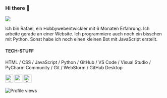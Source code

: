 ### Hi there 👋
![](https://th.bing.com/th/id/R.dae65a47fcc727f71c0b3ca35c9b1745?rik=N2kslzNyZx5M6w&pid=ImgRaw&r=0)

Ich bin Rafael, ein Hobbywebentwickler mit 6 Monaten Erfahrung. Ich arbeite gerade an einer Website. Ich programmiere auch noch ein bisschen mit Python. Sonst habe ich noch einen kleinen Bot mit JavaScript erstellt.

#### TECH-STUFF
HTML / CSS / JavaScript / Python / GitHub / VS Code / Visual Studio / PyCharm Community / Git / WebStorm / GitHub Desktop








[<img src='https://cdn.jsdelivr.net/npm/simple-icons@3.0.1/icons/github.svg' alt='github' height='25'>](https://github.com/ArcticPenguin07)  [<img src='https://cdn.jsdelivr.net/npm/simple-icons@3.0.1/icons/icloud.svg' alt='website' height='25'>](https://arcticpenguin07.github.io)  [<img src='https://cdn.jsdelivr.net/npm/simple-icons@3.0.1/icons/discord.svg' alt='discord' height='25'>](https://discord.gg/SEUx4An4)  

![Profile views](https://gpvc.arturio.dev/ArcticPenguin07)  
